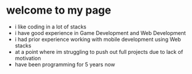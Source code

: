 # welcome to my page
- i like coding in a lot of stacks
- i have good experience in Game Development and Web Development
- i had prior experience working with mobile development using Web stacks
- at a point where im struggling to push out full projects due to lack of motivation
- have been programming for 5 years now
